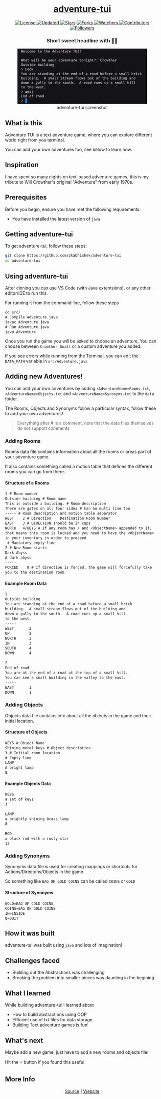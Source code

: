 <div align = "center">

<h1><a href="https://2kabhishek.github.io/adventure-tui">adventure-tui</a></h1>

<a href="https://github.com/2KAbhishek/adventure-tui/blob/main/LICENSE">
<img alt="License" src="https://img.shields.io/github/license/2kabhishek/adventure-tui?style=plastic&color=white&label=License"> </a>

<a href="https://github.com/2KAbhishek/adventure-tui/pulse">
<img alt="Updated" src="https://img.shields.io/github/last-commit/2kabhishek/adventure-tui?style=plastic&color=e30724&label=Updated"> </a>

<a href="https://github.com/2KAbhishek/adventure-tui/stargazers">
<img alt="Stars" src="https://img.shields.io/github/stars/2kabhishek/adventure-tui?style=plastic&color=00d451&label=Stars"></a>

<a href="https://github.com/2KAbhishek/adventure-tui/network/members">
<img alt="Forks" src="https://img.shields.io/github/forks/2kabhishek/adventure-tui?style=plastic&color=1688f0&label=Forks"> </a>

<a href="https://github.com/2KAbhishek/adventure-tui/watchers">
<img alt="Watchers" src="https://img.shields.io/github/watchers/2kabhishek/adventure-tui?style=plastic&color=ff5500&label=Watchers"> </a>

<a href="https://github.com/2KAbhishek/adventure-tui/graphs/contributors">
<img alt="Contributors" src="https://img.shields.io/github/contributors/2kabhishek/adventure-tui?style=plastic&color=f0f&label=Contributors"> </a>

<a href="https://github.com/2KAbhishek?tab=followers">
<img alt="Followers" src="https://img.shields.io/github/followers/2kabhishek?color=222&style=plastic&label=Followers"> </a>

<h3>Short sweet headline with 🎇🎉</h3>

<figure>
  <img src= "images/screenshot.png" alt="adventure-tui Demo">
  <br/>
  <figcaption>adventure-tui screenshot</figcaption>
</figure>

</div>

## What is this

Adventure TUI is a text adventure game, where you can explore different world right from you terminal.

You can add your own adventures too, see below to learn how.

## Inspiration

I have spent so many nights on text-based adventure games, this is my tribute to Will Crowther's original "Adventure" from early 1970s.

## Prerequisites

Before you begin, ensure you have met the following requirements:

- You have installed the latest version of `java`

## Getting adventure-tui

To get adventure-tui, follow these steps:

```bash
git clone https://github.com/2kabhishek/adventure-tui
cd adventure-tui
```

## Using adventure-tui

After cloning you can use VS Code (with Java extentsions), or any other editor/IDE to run this.

For running it from the command line, follow these steps

```
cd src/
# Compile Adventure.java
javac Adventure.java
# Run Adventure.java
java Adventure
```

Once you run the game you will be asked to choose an adventure, You can choose between `Crowther`, `Small` or a custom adventure you added.

If you see errors while running from the Terminal, you can edit the `DATA_PATH` variable in `src/Adventure.java`

## Adding new Adventures!

You can add your own adventures by adding `<AdventureName>Rooms.txt`, `<AdventureName>Objects.txt` and `<AdventureName>Synonyms.txt` to the `data` folder.

The Rooms, Objects and Synonyms follow a particular syntax, follow these to add your own adventures!

> Everything after # is a comment, note that the data files themselves do not support comments

### Adding Rooms

Rooms data file contains information about all the rooms or areas part of your adventure game.

It also contains something called a motion table that defines the different rooms you can go from there.

#### Structure of a Rooms

```
1 # Room number
Outside building # Room name
This is outside a building. # Room description
There are gates on all four sides # Can be multi line too
----- # Room description and motion table separator
WEST    2 # Direction    Destination Room Number
EAST    3 # DIRECTION should be in caps
NORTH   4/KEYS # If any room has / and <ObjectName> appended to it, that means this room is locked and you need to have the <ObjectName> in your inventory in order to proceed
 # Mandatory empty line
2 # New Room starts
Dark Abyss
A dark abyss
-----
FORCED    0 # If direction is forced, the game will forcefully take you to the destination room
```

#### Example Room Data
```
1
Outside building
You are standing at the end of a road before a small brick
building.  A small stream flows out of the building and
down a gully to the south.  A road runs up a small hill
to the west.
-----
WEST       2
UP         2
NORTH      3
IN         3
SOUTH      4
DOWN       4

2
End of road
You are at the end of a road at the top of a small hill.
You can see a small building in the valley to the east.
-----
EAST       1
DOWN       1
```

### Adding Objects

Objects data file contains info about all the objects in the game and their initial location.

#### Structure of Objects

```
KEYS # Object Name
Shining metal keys # Object description
3 # Initial room location
# Empty line
LAMP
A bright lamp
8
```

#### Example Objects Data

```
KEYS
a set of keys
3

LAMP
a brightly shining brass lamp
8

ROD
a black rod with a rusty star
12
```

### Adding Synonyms

Synonyms data file is used for creating mappings or shortcuts for Actions/Directons/Objects in the game.

So something like `BAG OF GOLD COINS` can be called `COINS` or `GOLD`

#### Structure of Synonyms
```
GOLD=BAG OF COLD COINS
COINS=BAG OF GOLD COINS
IN=INSIDE
Q=QUIT
```

## How it was built

adventure-tui was built using `java` and lots of imagination!

## Challenges faced

- Building out the Abstractions was challenging
- Breaking the problem into smaller pieces was daunting in the begining

## What I learned

While building adventure-tui I learned about

- How to build abstractions using OOP
- Efficient use of txt files for data storage
- Building Text adventure games is fun!

## What's next

Maybe add a new game, just have to add a new rooms and objects file!

Hit the ⭐ button if you found this useful.

## More Info

<div align="center">

<a href="https://github.com/2KAbhishek/adventure-tui">Source</a> | <a href="https://2kabhishek.github.io/adventure-tui">Website</a>

</div>
